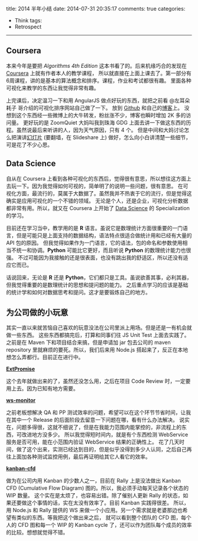 title: 2014 半年小结
date: 2014-07-31 20:35:17
comments: true
categories:
- Think
tags:
- Retrospect
---

[博客]: http://www.thinkingincrowd.me/algorithm
[Github]: https://github.com/kenspirit/visual-alg
[幻灯片]: http://www.slideshare.net/chengusky/ss-35096187
[ws-monitor]: https://github.com/kenspirit/ws-monitor
[ExtPromise]: https://github.com/kenspirit/ExtPromise
[kanban-cfd]: https://github.com/kenspirit/kanban-cfd
[Coursera]: https://www.coursera.org/
[Data Science]: https://www.coursera.org/specialization/jhudatascience/1

## Coursera

本来今年是要把 _Algorithms 4th Edition_ 这本书看了的。后来机缘巧合的发现在 [Coursera][] 上就有作者本人的教学课程，
所以就直接在上面上课去了。第一部分有6周课程，讲的是基本的算法概念和排序。课程，作业和考试都很有趣。
里面各种可视化来教学的东西让我觉得非常有趣。

上完课后，决定温习一下和用 AngularJS 做点好玩的东西，就把之前看 @左耳朵耗子 哥介绍的可视化排序网站自己做了一下。
放到 [Github][] 和自己的[博客][]上。 没想到这个东西经一些微博上的大牛转发，粉丝涨不少，博客也瞬时增加 2K 多的访问量。
更好玩的是 ZoomQuiet 大妈叫我到珠海 GDG 上面去讲一下做这东西的历程。虽然说最后来听讲的人，因为天气原因，只有 4 个。
但是中间和大妈讨论怎么把演讲[幻灯片][] (要翻墙，在 Slideshare 上) 做好，怎么向小白讲清楚一些细节，可是花了不少心思。


## Data Science

自从在 Coursera 上看到各种可视化的东西后，觉得很有意思，所以想往这方面上去玩一下。因为我觉得如何可视的，简单明了的说明一些问题，很有意思。
在可视化方面，最流行的，莫属于大数据了。虽然我并不热衷于它的流行，但是觉得这确实是应用可视化的一个不错的领域。
无论是个人，还是企业，可视化分析数据都非常有用。所以，就又在 Coursera 上开始了 [Data Science][] 的 Specialization 的学习。

目前还在学习当中，教学用的是 **R** 语言。虽说它是数理统计方面很重要的一门语言，但是可能只是上面支持的数据结构，语法特点很适合做统计用和已经有大量的 API 包的原因。
但我觉得如果作为一门语言，它的语法，包的命名和参数使用相当不统一和协调。**Python** 可能比它更好，而且听说 **Python** 的数理统计能力也很强。
不过可能因为我接触的还是很表面，也没有跳出我的舒适区，所以还没有适应它而已。

话说回来，无论是 **R** 还是 **Python**，它们都只是工具。虽说欲善其事，必利其器，但我觉得重要的是数理统计的思想和提问题的能力。
之后重点学习的应该是基础的统计学和如何对数据思考和提问。这才是要锻炼自己的地方。

## 为公司做的小玩意

其实一直以来就苦恼自己喜欢的玩意没法在公司里派上用场。但是还是一有机会就做一些东西。
这些东西都搞完后，打算和同事们往 JS Unit Test 上面去实践了。
之前是在 Maven 下和项目结合来搞，但是申请加 jar 包去公司的 maven repository 里就麻烦的要死。所以，我们后来用 Node.js 搭起来了，反正在本地想怎么弄都行。目前正在进行中。

**[ExtPromise][]**

这个去年就做出来的了，虽然还没怎么用，之后在项目 Code Review 时，一定要用上去。因为已知有地方需要。

**[ws-monitor][]**

之前老板想解决 QA 和 PP 测试效率的问题，希望可以在这个环节节省时间，让我在其中一个 Release 的后面阶段去留意一下问题在哪，看有什么办法解决。
说实在，问题多得很，这就不细说了，但是在我能力范围内能掌控的，非流程上的东西，可改进地方没多少。
所以我觉得短时间内，就是有个东西检测 WebService 服务是否可用，能在小范围内验证 WebService 结果的正确性上。
花了几天时间，做了这个出来，实测已经达到目的，但是似乎没得到多少人认同，之后自己再往上面加各种测试监控用例，最后再证明给其它人看它的效率。

**[kanban-cfd][]**

做为在公司内用 Kanban 的少数人之一，目前在 Rally 上是没法做出 Kanban CFD (Cumulative Flow Diagram) 图的。所以，我必须手动每天记录各个状态的 WIP 数量。
这个实在是太烦了，也容易出错。除了催别人更新 Rally 的状态，如果还要做这个事情的话，实在太没有效率了。目前 Kanban 实践得很差。
所以，用 Node.js 和 Rally 提供的 WS 来做一个小应用。另一个需求就是老婆那边也希望有类似的东西。等我把这个做出来之后，
就可以看到整个团队的 CFD 图，每个人的 CFD 图和每一个 WIP 的 Kanban cycle 了，还可以作为团队每个成员的效率的比较。想想就觉得不错。
